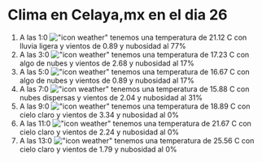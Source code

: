 # Clima en Celaya,mx en el dia 26

1. A las 1:0 !["icon weather"](http://openweathermap.org/img/w/10n.png) tenemos una temperatura de 21.12 C con lluvia ligera y  vientos de 0.89 y nubosidad al 77%
1. A las 3:0 !["icon weather"](http://openweathermap.org/img/w/02n.png) tenemos una temperatura de 17.23 C con algo de nubes y  vientos de 2.68 y nubosidad al 17%
1. A las 5:0 !["icon weather"](http://openweathermap.org/img/w/02n.png) tenemos una temperatura de 16.67 C con algo de nubes y  vientos de 0.89 y nubosidad al 17%
1. A las 7:0 !["icon weather"](http://openweathermap.org/img/w/03n.png) tenemos una temperatura de 15.88 C con nubes dispersas y  vientos de 2.04 y nubosidad al 31%
1. A las 9:0 !["icon weather"](http://openweathermap.org/img/w/01d.png) tenemos una temperatura de 18.89 C con cielo claro y  vientos de 3.34 y nubosidad al 0%
1. A las 11:0 !["icon weather"](http://openweathermap.org/img/w/01d.png) tenemos una temperatura de 21.67 C con cielo claro y  vientos de 2.24 y nubosidad al 0%
1. A las 13:0 !["icon weather"](http://openweathermap.org/img/w/01d.png) tenemos una temperatura de 25.56 C con cielo claro y  vientos de 1.79 y nubosidad al 0%
